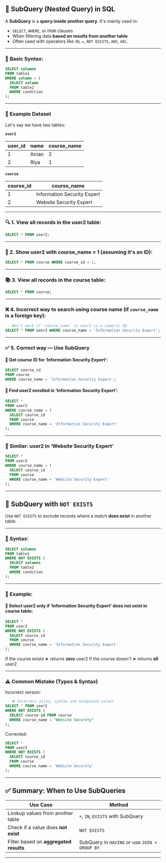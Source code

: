 
## 🧠 **SubQuery (Nested Query) in SQL**

A **SubQuery** is a **query inside another query**. It's mainly used in:

* `SELECT`, `WHERE`, or `FROM` clauses
* When filtering data **based on results from another table**
* Often used with operators like `IN`, `=`, `NOT EXISTS`, `ANY`, etc.

---

### 🔹 **Basic Syntax:**

```sql
SELECT columns
FROM table1
WHERE column = (
  SELECT column
  FROM table2
  WHERE condition
);
```

---

### 🔸 Example Dataset

Let's say we have two tables:

**`user2`**

| user\_id | name | course\_name |
| -------- | ---- | ------------ |
| 1        | Aman | 2            |
| 2        | Riya | 1            |

**`course`**

| course\_id | course\_name                |
| ---------- | --------------------------- |
| 1          | Information Security Expert |
| 2          | Website Security Expert     |

---

### 🔍 1. View all records in the user2 table:

```sql
SELECT * FROM user2;
```

---

### 📌 2. Show user2 with course\_name = 1 (assuming it's an ID):

```sql
SELECT * FROM course WHERE course_id = 1;
```

---

### 📚 3. View all records in the course table:

```sql
SELECT * FROM course;
```

---

### ❌ 4. Incorrect way to search using course name (if `course_name` is a foreign key):

```sql
-- Won’t work if `course_name` in user2 is a numeric ID
SELECT * FROM user2 WHERE course_name = 'Information Security Expert';
```

---

### ✅ 5. Correct way — Use SubQuery

#### 🔸 Get course ID for ‘Information Security Expert’:

```sql
SELECT course_id
FROM course
WHERE course_name = 'Information Security Expert';
```

#### 🔸 Find user2 enrolled in ‘Information Security Expert’:

```sql
SELECT *
FROM user2
WHERE course_name = (
  SELECT course_id
  FROM course
  WHERE course_name = 'Information Security Expert'
);
```

---

### 🔁 Similar: user2 in ‘Website Security Expert’

```sql
SELECT *
FROM user2
WHERE course_name = (
  SELECT course_id
  FROM course
  WHERE course_name = 'Website Security Expert'
);
```

---

## 🚫 SubQuery with `NOT EXISTS`

Use `NOT EXISTS` to exclude records where a match **does exist** in another table.

---

### 🔹 Syntax:

```sql
SELECT columns
FROM table1
WHERE NOT EXISTS (
  SELECT columns
  FROM table2
  WHERE condition
);
```

---

### 🧪 Example:

#### 🔸 Select user2 only if ‘Information Security Expert’ **does not exist** in course table:

```sql
SELECT *
FROM user2
WHERE NOT EXISTS (
  SELECT course_id
  FROM course
  WHERE course_name = 'Information Security Expert'
);
```

If the course exists ➤ returns **zero** user2
If the course doesn't ➤ returns **all** user2

---

### ⚠️ Common Mistake (Typos & Syntax)

Incorrect version:

```sql
-- ❌ Incorrect alias, syntax and misquoted values
SELECT * FROM user2
WHERE NOT EXISTS (
  SELECT course-id FROM course
  WHERE course_name = "Website Security"
);
```

Corrected:

```sql
SELECT *
FROM user2
WHERE NOT EXISTS (
  SELECT course_id
  FROM course
  WHERE course_name = 'Website Security'
);
```

---

## ✅ Summary: When to Use SubQueries

| Use Case                               | Method                                        |
| -------------------------------------- | --------------------------------------------- |
| Lookup values from another table       | `=`, `IN`, `EXISTS` with SubQuery             |
| Check if a value does **not exist**    | `NOT EXISTS`                                  |
| Filter based on **aggregated results** | SubQuery in `HAVING` or use `JOIN + GROUP BY` |

---

